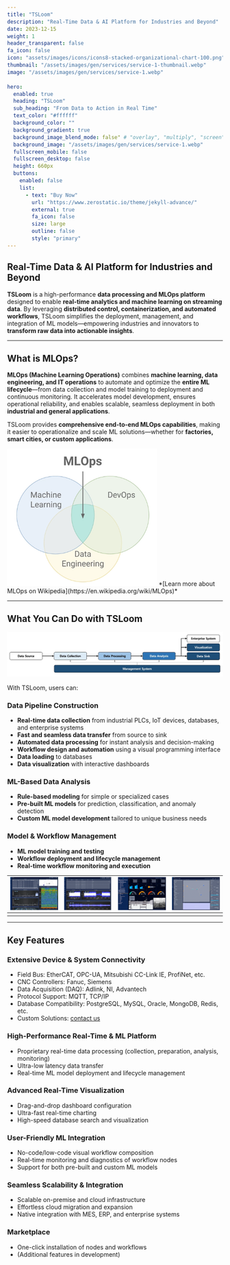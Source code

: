 ```yaml
---
title: "TSLoom"
description: "Real-Time Data & AI Platform for Industries and Beyond"
date: 2023-12-15
weight: 1
header_transparent: false
fa_icon: false
icon: "assets/images/icons/icons8-stacked-organizational-chart-100.png"
thumbnail: "/assets/images/gen/services/service-1-thumbnail.webp"
image: "/assets/images/gen/services/service-1.webp"

hero:
  enabled: true
  heading: "TSLoom"
  sub_heading: "From Data to Action in Real Time"
  text_color: "#ffffff"
  background_color: ""
  background_gradient: true
  background_image_blend_mode: false" # "overlay", "multiply", "screen"
  background_image: "/assets/images/gen/services/service-1.webp"
  fullscreen_mobile: false
  fullscreen_desktop: false
  height: 660px
  buttons:
    enabled: false
    list:
      - text: "Buy Now"
        url: "https://www.zerostatic.io/theme/jekyll-advance/"
        external: true
        fa_icon: false
        size: large
        outline: false
        style: "primary"
---
```


## Real-Time Data & AI Platform for Industries and Beyond
 
**TSLoom** is a high-performance **data processing and MLOps platform** designed to enable **real-time analytics and machine learning on streaming data**. By leveraging **distributed control, containerization, and automated workflows**, TSLoom simplifies the deployment, management, and integration of ML models—empowering industries and innovators to **transform raw data into actionable insights**.

---

## What is MLOps?

**MLOps (Machine Learning Operations)** combines **machine learning, data engineering, and IT operations** to automate and optimize the **entire ML lifecycle**—from data collection and model training to deployment and continuous monitoring. It accelerates model development, ensures operational reliability, and enables scalable, seamless deployment in both **industrial and general applications**.

TSLoom provides **comprehensive end-to-end MLOps capabilities**, making it easier to operationalize and scale ML solutions—whether for **factories, smart cities, or custom applications**.

<img src="/assets/images/gen/services/mlops.webp" width="350">
*[Learn more about MLOps on Wikipedia](https://en.wikipedia.org/wiki/MLOps)*

---

## What You Can Do with TSLoom

<img src="/assets/images/gen/services/tsloom-flow.webp" width="800">

With TSLoom, users can:

### Data Pipeline Construction
- **Real-time data collection** from industrial PLCs, IoT devices, databases, and enterprise systems
- **Fast and seamless data transfer** from source to sink
- **Automated data processing** for instant analysis and decision-making
- **Workflow design and automation** using a visual programming interface
- **Data loading** to databases
- **Data visualization** with interactive dashboards

### ML-Based Data Analysis
- **Rule-based modeling** for simple or specialized cases
- **Pre-built ML models** for prediction, classification, and anomaly detection
- **Custom ML model development** tailored to unique business needs

### Model & Workflow Management
- **ML model training and testing**
- **Workflow deployment and lifecycle management**
- **Real-time workflow monitoring and execution**

|<img src="/assets/images/gen/services/tsloom1.webp" width="200">|<img src="/assets/images/gen/services/tsloom2.webp" width="200">|<img src="/assets/images/gen/services/tsloom3.webp" width="200">|<img src="/assets/images/gen/services/tsloom4.webp" width="200">|
 |:---:|:---:|:---:|:---:|
|||||

---

## Key Features

### Extensive Device & System Connectivity
- Field Bus: EtherCAT, OPC-UA, Mitsubishi CC-Link IE, ProfiNet, etc.
- CNC Controllers: Fanuc, Siemens
- Data Acquisition (DAQ): Adlink, NI, Advantech
- Protocol Support: MQTT, TCP/IP
- Database Compatibility: PostgreSQL, MySQL, Oracle, MongoDB, Redis, etc.
- Custom Solutions: [contact us](mailto:info@vcanus.com)

### High-Performance Real-Time & ML Platform
- Proprietary real-time data processing (collection, preparation, analysis, monitoring)
- Ultra-low latency data transfer
- Real-time ML model deployment and lifecycle management

### Advanced Real-Time Visualization
- Drag-and-drop dashboard configuration
- Ultra-fast real-time charting
- High-speed database search and visualization

### User-Friendly ML Integration
- No-code/low-code visual workflow composition
- Real-time monitoring and diagnostics of workflow nodes
- Support for both pre-built and custom ML models

### Seamless Scalability & Integration
- Scalable on-premise and cloud infrastructure
- Effortless cloud migration and expansion
- Native integration with MES, ERP, and enterprise systems

### Marketplace
- One-click installation of nodes and workflows
- (Additional features in development)



